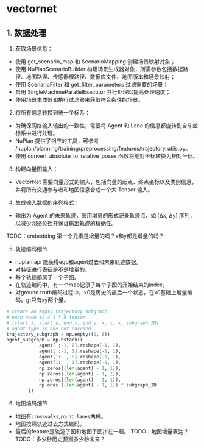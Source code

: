 # vectornet 
## 1. 数据处理

1. 获取场景信息：

- 使用 get_scenario_map 和 ScenarioMapping 创建场景映射对象；
- 使用 NuPlanScenarioBuilder 构建场景生成器对象，所需参数包括数据路径、地图路径、传感器根路径、数据库文件、地图版本和场景映射；
- 使用 ScenarioFilter 和 get_filter_parameters 过滤需要的场景；
- 启用 SingleMachineParallelExecutor 并行处理以提高处理速度；
- 使用场景生成器和执行过滤器来获取符合条件的场景。

2. 将所有信息转换到统一坐标系：

- 为确保网络输入输出的一致性，需要将 Agent 和 Lane 的信息都旋转到自车坐标系中进行处理。
- NuPlan 提供了相应的工具，可参考 /nuplan/planning/training/preprocessing/features/trajectory_utils.py。
- 使用 convert_absolute_to_relative_poses 函数将绝对坐标转换为相对坐标。

3. 构建向量图输入：

- VectorNet 需要向量形式的输入，包括向量的起点、终点坐标以及类别信息，并将所有交通参与者和地图信息合成一个大 Tensor 输入。

4. 生成输入数据的序列格式：

- 输出为 Agent 的未来轨迹，采用增量的形式记录轨迹点，如 [Δx, Δy] 序列，以减少网络负担并保证输出轨迹的精确性。

TODO：embedding 第一个元素是增量的吗？x和y都是增量的吗？

5. 轨迹编码细节
- nuplan api 能获得ego和agent过去和未来轨迹数据。
- 对特征进行表征是不是增量的。
- 每个轨迹都属于一个子图。
- 在轨迹编码中，有一个map记录了每个子图的开始结束的index。
- 对ground truth编码过程中，x0是历史的最后一个状态，在x0基础上增量编码。gt只有xy两个量。
```python
# create an empty trajectory subgraph
# each node is a 1 * 8 tensor 
# [start_x, start_y, end_x, end_y, x, x, x, subgraph_ID]
# agent type is one hot encoded
trajectory_subgraph = np.empty((0, 8))
agent_subgraph = np.hstack((
            agent[ :-1, 0].reshape(-1, 1),    
            agent[ :-1, 1].reshape(-1, 1),     
            agent[1:  , 0].reshape(-1, 1),
            agent[1:  , 1].reshape(-1, 1),  
            np.zeros((len(agent) - 1, 1)),
            np.zeros((len(agent) - 1, 1)), 
            np.zeros((len(agent) - 1, 1)),  
            np.ones ((len(agent) - 1, 1)) * subgraph_ID            
        ))
```

6. 地图编码细节
- 地图有`crosswalks`,`rount lanes`两种。
- 地图按照轨迹过去方式编码。
- 最后的feature是轨迹子图和地图子图拼在一起。
TODO：地图增量表达？
TODO：多少秒历史预测多少秒未来？